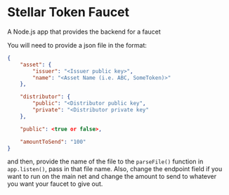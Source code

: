 # Stellar Token Faucet

A Node.js app that provides the backend for a faucet

You will need to provide a json file in the format:

```json
{
    "asset": {
        "issuer": "<Issuer public key>",
        "name": "<Asset Name (i.e. ABC, SomeToken)>"
    },

    "distributor": {
        "public": "<Distributor public key",
        "private": "<Distributor private key"
    },

    "public": <true or false>,

    "amountToSend": "100"
}
```
and then, provide the name of the file to the `parseFile()` function in `app.listen()`, pass in that file name. Also, change the endpoint field if you want to run on the main net and change the amount to send to whatever you want your faucet to give out.




